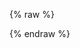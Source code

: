 <style>
[v-cloak] {display: none}

.event h1, .event h2, .event h3 {
  margin-left: 0;
}

.event-information {
  margin-bottom: 40px;
}

.ticket-option {
  margin-bottom: 32px;
  padding-bottom: 32px;
  display: flex;
  border-bottom: 1px solid #d3d3d3;
}

.ticket-option:last-child {
  border-bottom: 0;
  margin-bottom: 0;
  padding-bottom: 0;
}

.ticket-buy-button {
  width: 280px;
  text-align: right;
}

.ticket-button {
  border: 1px solid #d3d3d3;
  font-size: 85%;
  padding: 10px;
  background-color: #ffffff;
  -webkit-border-radius: 4px;
  -moz-border-radius: 4px;
  border-radius: 4px;
  cursor: pointer;
  display: inline-block;
  text-align: center;
}

.ticket-button:hover {
  background-color: #ddd !important;
  color: #ffffff;
}

.ticket-button.selected {
  background-color: {{ include.primary_color | default: "#ff0000" }};
  color: #ffffff;
}

.ticket-button .product-notice {
  font-size: 50%;
}

.ticket-option-information {
  flex: 1;
}

.ticket-option-title {
  font-weight: bold;
  font-size: 105%;
  margin-bottom: 6px;
  cursor: pointer;
}

.ticket-option-description {
  font-size: 85%;
}

.ticket-listing {
  padding-bottom: 40px;
  margin-bottom: 50px;
  border-bottom: 1px solid #000000;
}

.registration-container {
  margin-top: 40px;
  max-width: 70%;
}

.pad-field {
  margin-bottom: 10px;
}

.extra-pad {
  margin-bottom: 25px;
}

.registration-form {
  max-width: 70%;
}

.registration-form input {
  width: 100%;
  border: 1px solid #000000;
  padding: 8px;
  font: inherit;
}

.checkbox-container {
  display: block;
  position: relative;
  padding-left: 35px;
  margin-bottom: 12px;
  cursor: pointer;
  -webkit-user-select: none;
  -moz-user-select: none;
  -ms-user-select: none;
  user-select: none;
}

.checkbox-container input {
  position: absolute;
  opacity: 0;
  cursor: pointer;
  height: 0;
  width: 0;
}

.event .checkbox-container .checkmark {
  position: absolute;
  border: 1px solid #000;
  top: 0;
  left: 0;
  height: 25px;
  width: 25px;
  background-color: #888;
}

.checkbox-container:hover input ~ .checkmark {
  background-color: #ccc;
}

.checkbox-container input:checked ~ .checkmark {
  background-color: {{ include.primary_color | default: "#ff0000" }};
}

.checkbox-container .checkmark:after {
  content: "";
  position: absolute;
  display: none;
}

.checkbox-container input:checked ~ .checkmark:after {
  display: block;
}

.checkbox-container .checkmark:after {
  left: 9px;
  top: 5px;
  width: 5px;
  height: 10px;
  border: solid white;
  border-width: 0 3px 3px 0;
  -webkit-transform: rotate(45deg);
  -ms-transform: rotate(45deg);
  transform: rotate(45deg);
}

.multiselect__option--highlight {
  background: {{ include.primary_color | default: "#ff0000" }} !important;
}

.multiselect__tags {
  border-radius: 0px !important;
  border: 1px solid #000000 !important;
}

.multiselect__tag, .multiselect__tag:hover, .multiselect__tag-icon:hover, .multiselect__tag-icon:after {
  background: {{ include.primary_color | default: "#ff0000" }} !important;
  color: #ffffff !important;
}

.error-text {
  color: #ff0000;
  font-size: 75%;
  margin-top: 4px !important;
}

.event ul {
  padding-inline-start: 0;
}

.button-discount-code-container {
  display: flex;
  margin-bottom: 40px;
}

.purchase-button {
  background-color: {{ include.primary_color | default: "#ff0000" }};
  color: #ffffff;
}

.purchase-button:hover {
  background-color: #8B0000;
}

.help-text {
  font-size: 70%;
}

@media (max-width: 768px) {
  .registration-container, registration-form {
    max-width: 100%;
  }
}
</style>

{% raw %}
<div id="registration-app" class="registration-container" v-cloak>
  <div class="ticket-listing">
    <h2 style="margin-bottom: 30px;">Select your Tickets</h2>
    <div class="error-text" v-if="errors.product" style="padding: 10px 0px;">{{ errors.product[0] }}</div>
    <div class="ticket-option" v-for="product in productListing">
        <div v-bind:id="product.sku" class="ticket-option-information">
          <section v-bind:id="product.sku"></section>
          <div class="ticket-option-title" v-on:click="toggleProduct(product.sku)">{{ product.name }}</div>
          <div class="ticket-option-description" v-html="product.description"></div>
        </div>
        <div class="ticket-buy-button" v-if="product.sku === 'sku_freeclass'">
          <div class="ticket-buy-button">
            <a href="https://owasp.wufoo.com/forms/pudl8341qrmbry/">
              <div class="cta-button grey" v-on:click="toggleProduct(product.sku)">
                <div class="product-price">Apply</div>
              </div>
            </a>
          </div>
        </div>
        <div class="ticket-buy-button" v-if="product.sku != 'sku_freeclass'">
          <div class="cta-button grey" v-on:click="toggleProduct(product.sku)" v-bind:class="{ selected: selectedProducts.includes(product.sku) }" v-if="product.inventory === null || parseInt(product.inventory) > 0">
            <div class="product-price">{{ product.price }}</div>
          </div>
          <div style="text-align: center" v-else>
            <strong>Sold Out</strong>
          </div>
        </div>
    </div>
  </div>

  <div class="registration-form">
    <h2 style="margin-bottom: 30px;">Attendee Information</h2>
    <form v-on:submit.prevent="handleSubmit">
      <div class="pad-field">
        <input type="text" v-model="email" aria-label="Email Address"
        placeholder="Email Address (required)" />
        <div class="error-text" v-if="errors.email">{{ errors.email[0] }}</div>
      </div>
      <div class="extra-pad">
        <input type="text" v-model="email_confirm" aria-label="Confirm Email Address"
        placeholder="Confirm Email Address (required)" />
        <div class="error-text" v-if="errors.email_confirm">{{ errors.email_confirm[0] }}</div>
      </div>
      <div class="pad-field">
        <input type="text" v-model="company" aria-label="Company Name"
        placeholder="Company Name" />
        <div class="error-text" v-if="errors.company">{{ errors.company[0] }}</div>
      </div>
      <div class="extra-pad">
        <input type="text" v-model="title" aria-label="Title"
        placeholder="Title" />
        <div class="error-text" v-if="errors.title">{{ errors.title[0] }}</div>
      </div>
      <div class="extra-pad">
        <input type="text" v-model="name" aria-label="Full Name"
        placeholder="Full Name (required)" />
        <div class="error-text" v-if="errors.name">{{ errors.name[0] }}</div>
      </div>
      <div class="extra-pad" style="display: flex">
        <div style="width: 50%; padding-right: 10px;">
          <multi-select v-bind:options="countries" v-model="country" v-bind:searchable="false" v-bind:show-labels="false" placeholder="Country (required)"></multi-select>
        <div class="error-text" v-if="errors.country">{{ errors.country[0] }}</div>
        </div>
        <div style="width: 50%; padding-left: 10px;">
          <input type="text" v-model="city" aria-label="City"
          placeholder="City (required)" />
          <div class="error-text" v-if="errors.city">{{ errors.city[0] }}</div>
        </div>
      </div>
      <div class="extra-pad">
        <multi-select v-bind:options="experienceOptions" v-model="experience" v-bind:searchable="false" v-bind:show-labels="false" placeholder="Select your experience level (required)"></multi-select>
        <div class="error-text" v-if="errors.experience">{{ errors.experience[0] }}</div>
      </div>
      <div class="extra-pad">
        <multi-select v-bind:options="personaOptions" v-model="persona" v-bind:searchable="false" v-bind:show-labels="false" placeholder="Select your persona (required)"></multi-select>
        <div class="error-text" v-if="errors.persona">{{ errors.persona[0] }}</div>
      </div>
      <div class="extra-pad" v-if="showDietaryRestrictions">
        <multi-select v-bind:options="dietaryRestrictionOptions" v-model="dietary_restrictions" v-bind:searchable="false" v-bind:multiple="true" v-bind:show-labels="false" placeholder="Select your dietary restrictions (if any)"></multi-select>
        <div class="error-text" v-if="errors.dietary_restrictions">{{ errors.dietary_restrictions[0] }}</div>
      </div>
      <div class="extra-pad">
        <label class="checkbox-container">Agree to Terms of Purchase & Attendance <sup><strong>*</strong></sup>
          <input type="checkbox" v-model="terms_of_purchase">
          <span class="checkmark"></span>
        </label>
        <div class="error-text" v-if="errors.terms_of_purchase">{{ errors.terms_of_purchase[0] }}</div>
        <label class="checkbox-container">OWASP and its partners will send you information regarding 2021 Virtual Training Courses. Your data will not be shared with third parties without your consent. Please check here if you’d like to hear from 2021 Virtual Training Sponsors about their products and services which are relevant to you. You can opt out of receiving these messages by clicking unsubscribe via the promotional emails.
          <input type="checkbox" v-model="partner_mailing_list">
          <span class="checkmark"></span>
        </label>
        <label class="checkbox-container">Join the OWASP Mailing List
          <input type="checkbox" v-model="mailing_list">
          <span class="checkmark"></span>
        </label>
      </div>
      <div class="button-discount-code-container">
        <div style="margin-right: 80px; width: 40%;">
          <div v-if="loading" style="display: flex;">
	    <div style="margin-right: 10px; align-self: center;">
	      <i class="fa-2x fas fa-spinner fa-spin"></i>
	    </div>
            <div style="font-size: 14px; align-self: center;">Preparing your purchase...</div>
          </div>
          <div v-else>
            <button class="cta-button purchase-button" type="submit">Purchase Ticket</button>
          </div>
        </div>
        <div style="flex: 1;">
          <input type="text" class="discount_code" v-model="discount_code" aria-label="Discount Code" placeholder="Discount Code (if applicable)" />
          <div class="error-text" v-if="errors.discount_code">{{ errors.discount_code[0] }}</div>
          <div class="help-text">Note discounts will be applied at checkout</div>
        </div>
      </div>
      <p class="legal-text">* Registrations are accepted on a full-payment, first-come, first-served basis only. Registration fees are non-refundable and non-transferable. For training classes, your email address may be shared with the Trainer for any session prep and tools. Any recording of training sessions is STRICTLY PROHIBITED. By purchasing a registration you automatically agree to comply with the <a href="https://owasp.org/www-policy/operational/conferences-events" target="_blank">OWASP Conference and Event Attendee Policy</a> and consent to receive emails containing information regarding this specific event and any training courses for which you registered.Additionally you can elect to receive marketing emails from us by selecting "Join the OWASP Marketing Mail List." Marketing mails include information and special offers for upcoming conferences, meetings, and other opportunities offered to you. You can revoke your consent to receive Marketing Mail List emails at any time by using the Unsubscribe link found at the bottom of these emails.</p>
      <p class="legal-text">As we all struggle with our collective "new normal" from the global COVID-19 pandemic, the OWASP Foundation is offering a limited number of discounted tickets to our virtual training events.  Please <a href = "https://owasp.wufoo.com/forms/paby46902k3dta/">Apply Here</a></p>
    </form>
  </div>
</div>
{% endraw %}

<script src="https://unpkg.com/vue"></script>
<script src="https://js.stripe.com/v3"></script>
<script src="https://cdn.jsdelivr.net/npm/lodash@4.17.15/lodash.min.js"></script>
<script src="https://cdnjs.cloudflare.com/ajax/libs/font-awesome/5.13.0/js/solid.min.js"></script>
<script src="https://cdn.jsdelivr.net/npm/vue-scrollto"></script>
<script src="https://cdnjs.cloudflare.com/ajax/libs/moment.js/2.24.0/moment.min.js"></script>
<script src="https://unpkg.com/axios/dist/axios.min.js"></script>
<script src="https://unpkg.com/vue-multiselect@2.1.0"></script>
<link rel="stylesheet" href="https://unpkg.com/vue-multiselect@2.1.0/dist/vue-multiselect.min.css">
<script>
var stripe = Stripe('{{ include.stripe_key | default: "pk_live_mw0B2kiXQTFkD44liAEI03oT00S5AGfSV3" }}');
window.addEventListener('load', function () {
  const app = new Vue({
    data: {
      selectedProducts: [],
      company: null,
      email: null,
      email_confirm: null,
      discount_code: null,
      name: null,
      title: null,
      dietary_restrictions: null,
      experience: null,
      persona: null,
      country: null,
      city: null,
      terms_of_purchase: false,
      mailing_list: false,
      partner_mailing_list: false,
      products: {{ site.data.products | jsonify }},
      countries: {{ site.data.countries | jsonify }},
      errors: {},
      loading: false,
      experienceOptions: [
        'Beginner',
        'Intermediate',
        'Advanced'
      ],
      personaOptions: [
        'Defender',
        'Builder',
        'Breaker',
	'Other'
      ],
      dietaryRestrictionOptions: [
        'Gluten-Free',
        'Halal',
        'Kosher',
        'Nut Allergy',
        'Shellfish Allergy',
        'Vegan',
        'Vegetarian'
      ],
      showDietaryRestrictions: {{ include.show_dietary_restrictions | default: true }}
    },
    components: {
      MultiSelect: window.VueMultiselect.default
    },
    created: function(){
      const queryParams = new URLSearchParams(window.location.search);
      if (queryParams.has('id')) {
        prod_sku = queryParams.get('id');
        this.toggleProduct(prod_sku);
        this.$nextTick(function () {
          VueScrollTo.scrollTo('#' + prod_sku);
        })
      }
    },
    computed: {
      productListing: function () {
        let vm = this;
        let products = [];
        let productListing = _.orderBy(this.products.products, function (product) {
          return parseInt(product.metadata.display_order);
        });
        _.each(productListing, function (product) {
          let shouldDisplay = true;
          if (product.metadata.display_start || product.metadata.display_end) {
            if (product.metadata.display_start) {
              let display_start = moment(product.metadata.display_start)
              if (moment() < display_start) {
                shouldDisplay = false;
              }
            }
            if (product.metadata.display_end) {
              let display_end = moment(product.metadata.display_end)
              if (moment() > display_end) {
                shouldDisplay = false;
              }
            }
          }
          if (shouldDisplay) {
            products.push({
              sku: product.id,
              name: product.name,
              amount: product.amount,
              price: vm.formatPrice(product.amount),
              description: product.metadata.description,
              inventory: _.get(product.metadata, 'inventory', null)
            });
          }
        });
        return products;
      }
    },
    watch: {
      selectedProduct: function (newValue) {
        this.$nextTick(function () {
          VueScrollTo.scrollTo('#registration-information');
        })
      }
    },
    methods: {
      formatPrice: function (amount) {
        const formatter = new Intl.NumberFormat('en-US', {
          style: 'currency',
          currency: this.products.currency,
          minimumFractionDigits: 2
        });
        return formatter.format(amount / 100);
      },
      selectProduct: function (sku) {
        this.selectedProduct = sku;
      },
      handleSubmit: function () {
        let vm = this;
        vm.loading = true;
        vm.validateForm();
        if (Object.keys(vm.errors).length > 0) {
          vm.loading = false;
          vm.$nextTick(function () {
            VueScrollTo.scrollTo('.error-text');
          })
        } else {
          const postData = {
            name: vm.name,
            company: vm.company,
            email: vm.email,
            title: vm.title,
            dietary_restrictions: vm.dietary_restrictions,
            experience: vm.experience,
            persona: vm.persona,
            country: vm.country,
            city: vm.city,
            sku: vm.selectedProducts,
            discount_code: vm.discount_code,
            mailing_list: vm.mailing_list,
            partner_mailing_list: vm.partner_mailing_list
          }
          axios.post('{{ include.checkout_url | default: "https://owaspadmin.azurewebsites.net/api/EventsCheckout?code=qIyazIloMxpvGtTkSI0cXNoDEwzNIcFe9xp7bGm54t0lakuBEKJ73Q==" }}', postData).then(function (response) {
            if (response.data.data.response_type && response.data.data.response_type === 'redirect') {
              window.location.href = response.data.data.redirect_url
            } else {
              stripe.redirectToCheckout({
                sessionId: response.data.data.session_id
              }).then(function (result) {
                console.log(result.error.message)
              }); 
            }
	  }).catch(function (error) {
	    vm.errors = error.response.data.errors
	    vm.loading = false
	    vm.$nextTick(function () {
	      VueScrollTo.scrollTo('.error-text');
	    })
	  });
	}
      },
      validateForm: function () {
        let errors = {};

        if (!/^[^\s@]+@[^\s@]+\.[^\s@]+$/.test(this.email)) {
          errors.email = ['Please enter a valid email address'];
        } else {
          if (this.email !== this.email_confirm) {
            errors.email_confirm = ['These email addresses do not match'];
          }
        }

        if (!this.name) {
          errors.name = ['Name is required'];
        }

        if (!this.country) {
          errors.country = ['Country is required'];
        }

        if (!this.city) {
          errors.city = ['City is required'];
        }

        if (!this.experience) {
          errors.experience = ['Experience level is required'];
        }

        if (!this.persona) {
          errors.persona = ['Persona is required'];
        }

        if (!this.selectedProducts.length) {
          errors.product = ['Please select a ticket option below']
        }
        
        if (!this.terms_of_purchase) {
          errors.terms_of_purchase = ['You must agree to the terms of puchase']
        }

        this.errors = errors;
      },
      toggleProduct: function (sku) {
        if (this.selectedProducts.includes(sku)) {
          const existingIndex = _.findIndex(this.selectedProducts, function (product) {
            return product === sku
          })
          if (existingIndex !== -1) {
            this.selectedProducts.splice(existingIndex, 1)
          }
        } else {
          this.selectedProducts.push(sku)
        }
      }
    }
  }).$mount('#registration-app')
})
</script>
